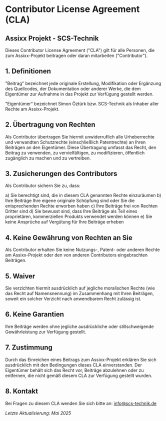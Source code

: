 # Contributor License Agreement (CLA)

## Assixx Projekt - SCS-Technik

Dieses Contributor License Agreement ("CLA") gilt für alle Personen, die zum Assixx-Projekt beitragen oder daran mitarbeiten ("Contributor").

## 1. Definitionen

"Beitrag" bezeichnet jede originale Erstellung, Modifikation oder Ergänzung des Quellcodes, der Dokumentation oder anderer Werke, die dem Eigentümer zur Aufnahme in das Projekt zur Verfügung gestellt werden.

"Eigentümer" bezeichnet Simon Öztürk bzw. SCS-Technik als Inhaber aller Rechte am Assixx-Projekt.

## 2. Übertragung von Rechten

Als Contributor übertragen Sie hiermit unwiderruflich alle Urheberrechte und verwandten Schutzrechte (einschließlich Patentrechte) an Ihren Beiträgen an den Eigentümer. Diese Übertragung umfasst das Recht, den Beitrag zu verwenden, zu vervielfältigen, zu modifizieren, öffentlich zugänglich zu machen und zu vertreiben.

## 3. Zusicherungen des Contributors

Als Contributor sichern Sie zu, dass:

a) Sie berechtigt sind, die in diesem CLA genannten Rechte einzuräumen
b) Ihre Beiträge Ihre eigene originale Schöpfung sind oder Sie die entsprechenden Rechte erworben haben
c) Ihre Beiträge frei von Rechten Dritter sind
d) Sie bewusst sind, dass Ihre Beiträge als Teil eines proprietären, kommerziellen Produkts verwendet werden können
e) Sie keine Ansprüche auf Vergütung für Ihre Beiträge erheben

## 4. Keine Gewährung von Rechten an Sie

Als Contributor erhalten Sie keine Nutzungs-, Patent- oder anderen Rechte am Assixx-Projekt oder den von anderen Contributors eingebrachten Beiträgen.

## 5. Waiver

Sie verzichten hiermit ausdrücklich auf jegliche moralischen Rechte (wie das Recht auf Namensnennung) im Zusammenhang mit Ihren Beiträgen, soweit ein solcher Verzicht nach anwendbarem Recht zulässig ist.

## 6. Keine Garantien

Ihre Beiträge werden ohne jegliche ausdrückliche oder stillschweigende Gewährleistung zur Verfügung gestellt.

## 7. Zustimmung

Durch das Einreichen eines Beitrags zum Assixx-Projekt erklären Sie sich ausdrücklich mit den Bedingungen dieses CLA einverstanden. Der Eigentümer behält sich das Recht vor, Beiträge abzulehnen oder zu entfernen, die nicht gemäß diesem CLA zur Verfügung gestellt wurden.

## 8. Kontakt

Bei Fragen zu diesem CLA wenden Sie sich bitte an:
<info@scs-technik.de>

*Letzte Aktualisierung: Mai 2025*
